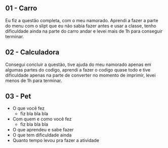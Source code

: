 
## 01 - Carro

Eu fiz a questão completa, com o meu namorado. Aprendi a fazer a parte do menu com o slipt que eu não sabia fazer antes e usar a classe, tenho dificuldade ainda na parte do carro andar e levei mais de 1h para conseguir terminar. 

## 02 - Calculadora

Consegui concluir a questão, tive ajuda do meu namorado apenas em algumas partes do codigo, aprendi a fazer o codigo quase todo e tive dificuldade apenas na parte de converter no momento de imprimir, levei menos de 1h para terminar.

## 03 - Pet

- O que você fez
    - fiz bla bla bla
- Com quem e como você fez
    - fiz bla bla bla
- O que aprendeu e sabe fazer
- O que tem dificuldade ainda
- Quanto tempo levou pra fazer a atividade
